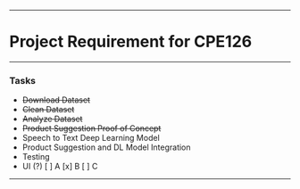 ***
# Project Requirement for CPE126
***
### Tasks
* ~~Download Dataset~~
* ~~Clean Dataset~~
* ~~Analyze Dataset~~
* ~~Product Suggestion Proof of Concept~~
* Speech to Text Deep Learning Model
* Product Suggestion and DL Model Integration
* Testing
* UI (?)
[ ] A
[x] B
[ ] C
***
